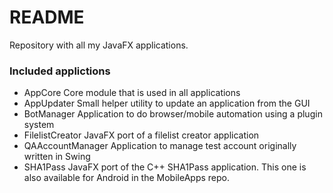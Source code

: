 # README #

Repository with all my JavaFX applications.

### Included applictions ###
* AppCore
  Core module that is used in all applications
* AppUpdater
  Small helper utility to update an application from the GUI
* BotManager 
  Application to do browser/mobile automation using a plugin system
* FilelistCreator
  JavaFX port of a filelist creator application
* QAAccountManager 
  Application to manage test account originally written in Swing
* SHA1Pass
  JavaFX port of the C++ SHA1Pass application. This one is also available for Android in the MobileApps repo.
